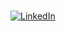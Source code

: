 # 







<div>
  
  <a href="saddsadsa" target="_blank">
          <img alt="LinkedIn" src="https://img.shields.io/badge/LinkedIn-0077B5?style=for-the-badge&logo=linkedin&logoColor=white"/>
        </a>
</div>


